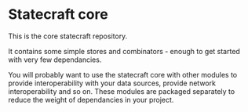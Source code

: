 # Statecraft core

This is the core statecraft repository.

It contains some simple stores and combinators - enough to get started with very few dependancies.

You will probably want to use the statecraft core with other modules to provide interoperability with your data sources, provide network interoperability and so on. These modules are packaged separately to reduce the weight of dependancies in your project.

